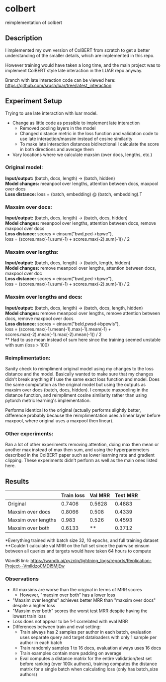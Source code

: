 # colbert
reimplementation of colbert

## Description
I implemented my own version of ColBERT from scratch to get a better understanding of the smaller details, which are implemented in this repo.

However training would have taken a long time, and the main project was to implement ColBERT style late interaction in the LUAR repo anyway. 

Branch with late interaction code can be viewed here: https://github.com/srush/luar/tree/latest_interaction

## Experiment Setup
Trying to use late interaction with luar model.
* Change as little code as possible to implement late interaction
  * Removed pooling layers in the model
  * Changed distance metric in the loss function and validation code to use late interaction/maxsim instead of cosine similarity
  * To make late interaction distances bidirectional I calculate the score in both directions and average them
* Vary locations where we calculate maxsim (over docs, lengths, etc.)

### Original model:
**Input/output:** (batch, docs, length) -> (batch, hidden) \
**Model changes:** meanpool over lengths, attention between docs, maxpool over docs \
**Loss distance:** loss = (batch, embedding) @ (batch, embedding).T 

### Maxsim over docs:
**Input/output:** (batch, docs, length) -> (batch, docs, hidden) \
**Model changes:** meanpool over lengths, attention between docs, remove maxpool over docs \
**Loss distance:** scores = einsum("bwd,ped->bpwe"), \
loss = (scores.max(-1).sum(-1) + scores.max(-2).sum(-1)) / 2 

### Maxsim over lengths:
**Input/output:** (batch, docs, length) -> (batch, length, hidden) \
**Model changes:** remove meanpool over lengths, attention between docs, maxpool over doc \
**Loss distance:** scores = einsum("bwd,ped->bpwe"), \
loss = (scores.max(-1).sum(-1) + scores.max(-2).sum(-1)) / 2 

### Maxsim over lengths and docs:
**Input/output:** (batch, docs, length) -> (batch, docs, length, hidden) \
**Model changes:** remove meanpool over lengths, remove attention between docs, remove maxpool over docs \
**Loss distance:** scores = einsum("beld,pwsd->bpewls"), \
loss = (scores.max(-1).mean(-1).max(-1).mean(-1) + scores.max(-2).mean(-1).max(-2).mean(-1)) / 2 \
** Had to use mean instead of sum here since the training seemed unstable with sum (loss > 100)

### Reimplimentation:
Sanity check to reimpliment original model using my changes to the loss distance and the model. Basically wanted to make sure that my changes didn't break anything if I use the same exact loss function and model. Does the same computation as the original model but using the outputs as maxsim over docs (batch, docs, hidden).
I compute maxpooling in the distance function, and reimpliment cosine similarity rather than using pytorch metric learning's implementation. 

Performs identical to the original (actually performs slightly better, difference probably because the reimplimentation uses a linear layer before maxpool, where original uses a maxpool then linear).

### Other experiments:
Ran a lot of other experiments removing attention, doing max then mean or another max instead of max then sum, and using the hyperparemeters described in the ColBERT paper such as lower learning rate and gradient clipping. These experiments didn't perform as well as the main ones listed here.

## Results
|                     | Train loss | Val MRR | Test MRR |
|---------------------|------------|---------|----------|
| Original            | 0.7406     | 0.5628  | 0.4883   |
| Maxsim over docs    | 0.8066     | 0.508   | 0.4339   |
| Maxsim over lengths | 0.983      | 0.526   | 0.4593   |
| Maxsim over both    | 0.6133     | **      | 0.3712   |

*Everything trained with batch size 32, 10 epochs, and full training dataset \
**Couldn't calculate val MRR on the full set since the pairwise einsum between all queries and targets would have taken 64 hours to compute

WandB link: https://wandb.ai/xyznlp/lightning_logs/reports/Replication-Project--Vmlldzo0MDI5MjEw
### Observations
* All maxsims are worse than the original in terms of MRR scores
  * However, "maxsim over both" has a lower loss
* "Maxsim over lengths" achieves better MRR than "maxsim over docs" despite a higher loss
* "Maxsim over both" scores the worst test MRR despite having the lowest train loss
* Loss does not appear to be 1-1 correlated with eval MRR
* Differences between train and eval setting:
  * Train always has 2 samples per author in each batch, evaluation uses separate query and target dataloaders with only 1 sample per author in each batch
  * Train randomly samples 1 to 16 docs, evaluation always uses 16 docs
  * Train examples contain more padding on average
  * Eval computes a distance matrix for the entire validation/test set before ranking (over 100k authors), training computes the distance matrix for a single batch when calculating loss (only has batch_size authors)